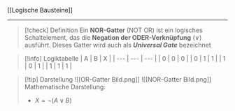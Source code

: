 [[Logische Bausteine]]

---

> [!check] Definition
> Ein **NOR-Gatter** (NOT OR) ist ein logisches Schaltelement, das die **Negation der ODER-Verknüpfung** ($\vee$) ausführt.
> Dieses Gatter wird auch als ***Universal Gate*** bezeichnet

> [!info] Logiktabelle
| A   | B   | X   |
| --- | --- | --- |
| 0   | 0   | 0   |
| 0   | 1   | 1   |
| 1   | 0   | 1   |
| 1   | 1   | 1   | 

> [!tip] Darstellung
> ![[OR-Gatter Bild.png]]
> ![[NOR-Gatter Bild.png]]
> Mathematische Darstellung:
> - $X = \lnot(A \lor B)$
